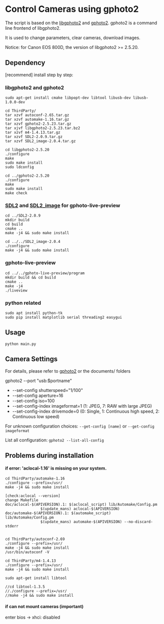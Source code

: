 # Control Cameras using gphoto2
The script is based on the [libgphoto2](http://www.gphoto.org/) and [gphoto2](http://www.gphoto.org/proj/gphoto2/). gphoto2 is a command line frontend of libgphoto2. 

It is used to change parameters, clear cameras, download images. 

Notice: for Canon EOS 800D, the version of libgphoto2 >= 2.5.20.


## Dependency
[recommend] install step by step:

### libgphoto2 and gphoto2
```
sudo apt-get install cmake libpopt-dev libtool libusb-dev libusb-1.0.0-dev

cd ThirdParty/
tar xzvf autoconf-2.65.tar.gz 
tar xzvf automake-1.16.tar.gz 
tar xzvf gphoto2-2.5.23.tar.gz 
tar xjvf libgphoto2-2.5.23.tar.bz2 
tar xzvf m4-1.4.13.tar.gz 
tar xzvf SDL2-2.0.9.tar.gz 
tar xzvf SDL2_image-2.0.4.tar.gz 

cd libgphoto2-2.5.20
./configure
make
sudo make install
sudo ldconfig

cd ../gphoto2-2.5.20
./configure
make
sudo make install
make check
```

### [SDL2](https://libsdl.org) and [SDL2_image](https://libsdl.org/projects/SDL_image) for gphoto-live-preview

```
cd ../SDL2-2.0.9
mkdir build
cd build
cmake ..
make -j4 && sudo make install

cd ../../SDL2_image-2.0.4
./configure
make -j4 && sudo make install
```

### gphoto-live-preview
```
cd ../../gphoto-live-preview/program
mkdir build && cd build
cmake ..
make -j4
./liveview
```

### python related
```
sudo apt install python-tk
sudo pip install matplotlib serial threading2 easygui
```

## Usage
`python main.py`


## Camera Settings
For details, please refer to [gphoto2](http://gphoto.sourceforge.net/doc/manual/ref-gphoto2-cli.html) or the documents/ folders

gphoto2 --port "usb:$portname"
* --set-config          shutterspeed="1/100"
* --set-config          aperture=16
* --set-config          iso=100
* --set-config-index    imageformat=1   (1: JPEG, 7: RAW with large JPEG)
* --set-config-index    drivemode=0 (0: Single, 1: Continuous high speed, 2: Continuous low speed)

For unknown configuration choices: `--get-config [name]` or  `--get-config imageformat`

List all configuration: `gphoto2 --list-all-config`


## Problems during installation

#### if error: 'aclocal-1.16' is missing on your system.
```
cd ThirdParty/automake-1.16
./configure --prefix=/usr/
make -j4 && sudo make install

[check:aclocal --version]
change Makefile
doc/aclocal-$(APIVERSION).1: $(aclocal_script) lib/Automake/Config.pm
                $(update_mans) aclocal-$(APIVERSION)
doc/automake-$(APIVERSION).1: $(automake_script) lib/Automake/Config.pm
                $(update_mans) automake-$(APIVERSION) --no-discard-stderr


cd ThirdParty/autoconf-2.69
./configure --prefix=/usr/
make -j4 && sudo make install
/usr/bin/autoconf -V

cd ThirdParty/m4-1.4.13
./configure --prefix=/usr/
make -j4 && sudo make install

sudo apt-get install libtool

//cd libtool-1.3.5
//./configure --prefix=/usr/
//make -j4 && sudo make install
```

#### if can not mount cameras (important)
enter bios -> xhci: disabled



